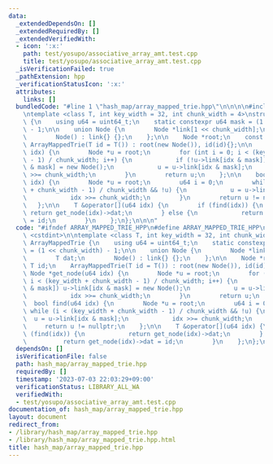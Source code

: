 ```yaml
---
data:
  _extendedDependsOn: []
  _extendedRequiredBy: []
  _extendedVerifiedWith:
  - icon: ':x:'
    path: test/yosupo/associative_array_amt.test.cpp
    title: test/yosupo/associative_array_amt.test.cpp
  _isVerificationFailed: true
  _pathExtension: hpp
  _verificationStatusIcon: ':x:'
  attributes:
    links: []
  bundledCode: "#line 1 \"hash_map/array_mapped_trie.hpp\"\n\n\n\n#include <cstdint>\n\
    \ntemplate <class T, int key_width = 32, int chunk_width = 4>\nstruct ArrayMappedTrie\
    \ {\n    using u64 = uint64_t;\n    static constexpr u64 mask = (1 << chunk_width)\
    \ - 1;\n\n    union Node {\n        Node *link[1 << chunk_width];\n        T dat;\n\
    \        Node() : link{} {};\n    };\n\n    Node *root;\n    const T id;\n   \
    \ ArrayMappedTrie(T id = T()) : root(new Node()), id(id){};\n\n    Node *get_node(u64\
    \ idx) {\n        Node *u = root;\n        for (int i = 0; i < (key_width + chunk_width\
    \ - 1) / chunk_width; i++) {\n            if (!u->link[idx & mask]) u->link[idx\
    \ & mask] = new Node();\n            u = u->link[idx & mask];\n            idx\
    \ >>= chunk_width;\n        }\n        return u;\n    };\n\n    bool find(u64\
    \ idx) {\n        Node *u = root;\n        u64 i = 0;\n        while (i < (key_width\
    \ + chunk_width - 1) / chunk_width && !u) {\n            u = u->link[idx & mask];\n\
    \            idx >>= chunk_width;\n        }\n        return u != nullptr;\n \
    \   };\n\n    T &operator[](u64 idx) {\n        if (find(idx)) {\n           \
    \ return get_node(idx)->dat;\n        } else {\n            return get_node(idx)->dat\
    \ = id;\n        }\n    };\n};\n\n\n"
  code: "#ifndef ARRAY_MAPPED_TRIE_HPP\n#define ARRAY_MAPPED_TRIE_HPP\n\n#include\
    \ <cstdint>\n\ntemplate <class T, int key_width = 32, int chunk_width = 4>\nstruct\
    \ ArrayMappedTrie {\n    using u64 = uint64_t;\n    static constexpr u64 mask\
    \ = (1 << chunk_width) - 1;\n\n    union Node {\n        Node *link[1 << chunk_width];\n\
    \        T dat;\n        Node() : link{} {};\n    };\n\n    Node *root;\n    const\
    \ T id;\n    ArrayMappedTrie(T id = T()) : root(new Node()), id(id){};\n\n   \
    \ Node *get_node(u64 idx) {\n        Node *u = root;\n        for (int i = 0;\
    \ i < (key_width + chunk_width - 1) / chunk_width; i++) {\n            if (!u->link[idx\
    \ & mask]) u->link[idx & mask] = new Node();\n            u = u->link[idx & mask];\n\
    \            idx >>= chunk_width;\n        }\n        return u;\n    };\n\n  \
    \  bool find(u64 idx) {\n        Node *u = root;\n        u64 i = 0;\n       \
    \ while (i < (key_width + chunk_width - 1) / chunk_width && !u) {\n          \
    \  u = u->link[idx & mask];\n            idx >>= chunk_width;\n        }\n   \
    \     return u != nullptr;\n    };\n\n    T &operator[](u64 idx) {\n        if\
    \ (find(idx)) {\n            return get_node(idx)->dat;\n        } else {\n  \
    \          return get_node(idx)->dat = id;\n        }\n    };\n};\n\n#endif\n"
  dependsOn: []
  isVerificationFile: false
  path: hash_map/array_mapped_trie.hpp
  requiredBy: []
  timestamp: '2023-07-03 22:03:29+09:00'
  verificationStatus: LIBRARY_ALL_WA
  verifiedWith:
  - test/yosupo/associative_array_amt.test.cpp
documentation_of: hash_map/array_mapped_trie.hpp
layout: document
redirect_from:
- /library/hash_map/array_mapped_trie.hpp
- /library/hash_map/array_mapped_trie.hpp.html
title: hash_map/array_mapped_trie.hpp
---
```

